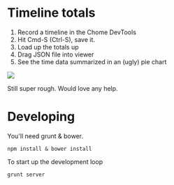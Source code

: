 # Timeline totals

1. Record a timeline in the Chome DevTools
1. Hit Cmd-S (Ctrl-S), save it.
1. Load up the totals up
1. Drag JSON file into viewer
1. See the time data summarized in an (ugly) pie chart


![](http://paulirish.com/i/416b20.png)

Still super rough. Would love any help.

# Developing

You'll need grunt & bower. 

    npm install & bower install
    
To start up the development loop

    grunt server

